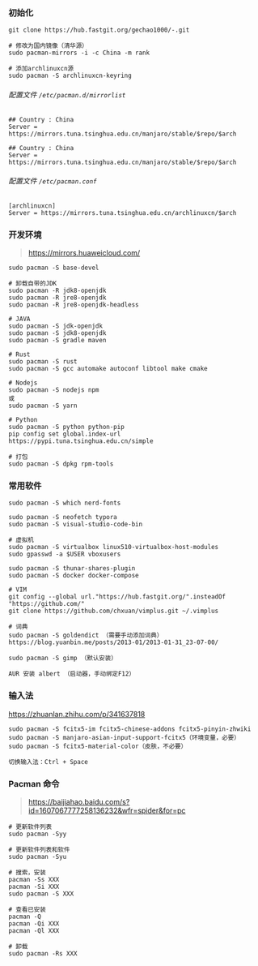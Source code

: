 ###  初始化

```
git clone https://hub.fastgit.org/gechao1000/-.git

# 修改为国内镜像（清华源）
sudo pacman-mirrors -i -c China -m rank

# 添加archlinuxcn源
sudo pacman -S archlinuxcn-keyring
```

###### 配置文件 `/etc/pacman.d/mirrorlist`

```
## Country : China
Server = https://mirrors.tuna.tsinghua.edu.cn/manjaro/stable/$repo/$arch

## Country : China
Server = https://mirrors.tuna.tsinghua.edu.cn/manjaro/stable/$repo/$arch
```

###### 配置文件 `/etc/pacman.conf`

```
[archlinuxcn]
Server = https://mirrors.tuna.tsinghua.edu.cn/archlinuxcn/$arch
```



### 开发环境

> https://mirrors.huaweicloud.com/

```
sudo pacman -S base-devel

# 卸载自带的JDK
sudo pacman -R jdk8-openjdk
sudo pacman -R jre8-openjdk
sudo pacman -R jre8-openjdk-headless

# JAVA
sudo pacman -S jdk-openjdk
sudo pacman -S jdk8-openjdk
sudo pacman -S gradle maven

# Rust
sudo pacman -S rust
sudo pacman -S gcc automake autoconf libtool make cmake

# Nodejs
sudo pacman -S nodejs npm 
或
sudo pacman -S yarn

# Python
sudo pacman -S python python-pip
pip config set global.index-url https://pypi.tuna.tsinghua.edu.cn/simple

# 打包
sudo pacman -S dpkg rpm-tools
```



### 常用软件

```
sudo pacman -S which nerd-fonts

sudo pacman -S neofetch typora
sudo pacman -S visual-studio-code-bin

# 虚拟机
sudo pacman -S virtualbox linux510-virtualbox-host-modules
sudo gpasswd -a $USER vboxusers

sudo pacman -S thunar-shares-plugin
sudo pacman -S docker docker-compose

# VIM
git config --global url."https://hub.fastgit.org/".insteadOf "https://github.com/"
git clone https://github.com/chxuan/vimplus.git ~/.vimplus

# 词典
sudo pacman -S goldendict （需要手动添加词典）
https://blog.yuanbin.me/posts/2013-01/2013-01-31_23-07-00/

sudo pacman -S gimp （默认安装）

AUR 安装 albert （启动器，手动绑定F12）
```



### 输入法

https://zhuanlan.zhihu.com/p/341637818

```
sudo pacman -S fcitx5-im fcitx5-chinese-addons fcitx5-pinyin-zhwiki
sudo pacman -S manjaro-asian-input-support-fcitx5（环境变量，必要）
sudo pacman -S fcitx5-material-color（皮肤，不必要）

切换输入法：Ctrl + Space
```



### Pacman 命令

> https://baijiahao.baidu.com/s?id=1607067777258136232&wfr=spider&for=pc

```
# 更新软件列表
sudo pacman -Syy

# 更新软件列表和软件
sudo pacman -Syu

# 搜索，安装
pacman -Ss XXX
pacman -Si XXX
sudo pacman -S XXX

# 查看已安装
pacman -Q
pacman -Qi XXX
pacman -Ql XXX

# 卸载
sudo pacman -Rs XXX
```